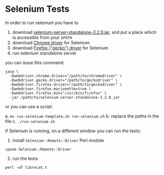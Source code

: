 # Selenium Tests

In order to run selenium you have to

1. download [selenium-server-standalone-3.2.0.jar](http://www.seleniumhq.org/download/), and put a place which is accessible from your `$PATH`
2. download [Chrome driver](https://sites.google.com/a/chromium.org/chromedriver/) for Selenium
3. download [Firefox ("gecko") driver](https://github.com/mozilla/geckodriver/releases) for Selenium
4. run selenium standalone server

you can issue this command:

```
java \
  -Dwebdriver.chrome.driver="/path/to/chromedriver" \
  -Dwebdriver.gecko.driver="/path/to/geckodriver" \
  -Dwebdriver.firefox.driver="/path/to/geckodriver" \
  -Dwebdriver.firefox.marionette=true \
  -Dwebdriver.firefox.bin="/usr/bin/firefox" \
  -jar /path/to/selenium-server-standalone-3.2.0.jar

```

or you can use a script:

a. `mv run-selenium-template.sh run-selenium.sh`
b. replace the paths in the file
c. `./run-selenium.sh`


If Selenium is running, on a different window you can run the tests:

1. install `Selenium::Remote::Driver` Perl module

```
cpanm Selenium::Remote::Driver
```

2. run the tests

```
perl -wT librecat.t
```

